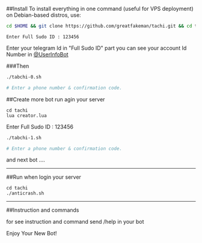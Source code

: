 ##Install
To install everything in one command (useful for VPS deployment) on Debian-based distros, use:
```sh
cd $HOME && git clone https://github.com/greatfakeman/tachi.git && cd tachi && chmod 777 install.sh && ./install.sh && lua creator.lua
```
```
Enter Full Sudo ID : 123456    
```
Enter your telegram Id in "Full Sudo ID" part
you can see your account Id Number in [@UserInfoBot](https://t.me/userinfobot)

###Then

```sh
./tabchi-0.sh

# Enter a phone number & confirmation code.
```

##Create more bot
run agin your server

```
cd tachi
lua creator.lua
```

Enter Full Sudo ID : 123456 

```sh
./tabchi-1.sh

# Enter a phone number & confirmation code.
```
and next bot ....
***

##Run
when login your server

```
cd tachi
./anticrash.sh
```

***

##Instruction and commands 

for see instruction and command send  /help in your bot

Enjoy Your New Bot!
